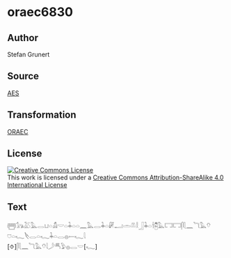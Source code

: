 # oraec6830

## Author

Stefan Grunert

## Source

[AES](https://github.com/simondschweitzer/aes)

## Transformation

[ORAEC](https://oraec.github.io/)

## License

<a rel="license" href="http://creativecommons.org/licenses/by-sa/4.0/"><img alt="Creative Commons License" style="border-width:0" src="https://i.creativecommons.org/l/by-sa/4.0/88x31.png" /></a><br />This work is licensed under a <a rel="license" href="http://creativecommons.org/licenses/by-sa/4.0/">Creative Commons Attribution-ShareAlike 4.0 International License</a>

## Text

𓉪𓃥𓅷𓅓𓂋𓂓𓏏𓀋𓎟𓏏𓇓𓏏𓏏𓈖𓅓𓂋𓇓𓏏𓏞𓂝𓏛𓌨𓎛𓃀𓇓𓏏𓌂𓉥𓅓𓉐𓉐𓋴𓇛𓈖𓆓𓅓𓄣<br>
𓈞𓏏𓆑𓌸𓂋𓏏𓆑𓇓𓏏𓂋𓐍𓍿𓆑𓇋<br>
[⯑]𓋴𓇛𓈖𓆓𓅓𓄣𓇋𓌳𓄪𓅱𓐍𓂋𓎟[𓆑]<br>
